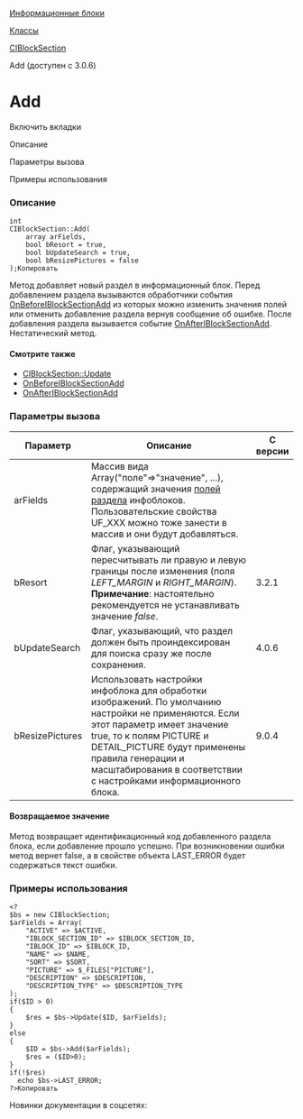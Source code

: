 [Информационные блоки](/api_help/iblock/index.php)

[Классы](/api_help/iblock/classes/index.php)

[CIBlockSection](/api_help/iblock/classes/ciblocksection/index.php)

Add (доступен с 3.0.6)

Add
===

Включить вкладки

Описание

Параметры вызова

Примеры использования

### Описание

```
int
CIBlockSection::Add(
	array arFields, 
	bool bResort = true,
	bool bUpdateSearch = true,
	bool bResizePictures = false
);Копировать
```

Метод добавляет новый раздел в информационный блок. Перед добавлением раздела вызываются обработчики события [OnBeforeIBlockSectionAdd](/api_help/iblock/events/onbeforeiblocksectionadd.php) из которых можно изменить значения полей или отменить добавление раздела вернув сообщение об ошибке. После добавления раздела вызывается событие [OnAfterIBlockSectionAdd](/api_help/iblock/events/onafteriblocksectionadd.php). Нестатический метод.

#### Смотрите также

* [CIBlockSection::Update](/api_help/iblock/classes/ciblocksection/update.php)
* [OnBeforeIBlockSectionAdd](/api_help/iblock/events/onbeforeiblocksectionadd.php)
* [OnAfterIBlockSectionAdd](/api_help/iblock/events/onafteriblocksectionadd.php)

### Параметры вызова

| Параметр | Описание | С версии |
| --- | --- | --- |
| arFields | Массив вида Array("поле"=>"значение", ...), содержащий значения [полей раздела](/api_help/iblock/fields.php#fsection) инфоблоков.    Пользовательские свойства UF\_XXX можно тоже занести в массив и они будут добавляться. |  |
| bResort | Флаг, указывающий пересчитывать ли правую и левую границы после изменения (поля *LEFT\_MARGIN* и *RIGHT\_MARGIN*).    **Примечание**: настоятельно рекомендуется не устанавливать значение *false*. | 3.2.1 |
| bUpdateSearch | Флаг, указывающий, что раздел должен быть проиндексирован для поиска сразу же после сохранения. | 4.0.6 |
| bResizePictures | Использовать настройки инфоблока для обработки изображений. По умолчанию настройки не применяются. Если этот параметр имеет значение true, то к полям PICTURE и DETAIL\_PICTURE будут применены правила генерации и масштабирования в соответствии с настройками информационного блока. | 9.0.4 |

#### Возвращаемое значение

Метод возвращает идентификационный код добавленного раздела блока, если добавление прошло успешно. При возникновении ошибки метод вернет false, а в свойстве объекта LAST\_ERROR будет содержаться текст ошибки.

### Примеры использования

```
<?
$bs = new CIBlockSection;
$arFields = Array(
	"ACTIVE" => $ACTIVE,
	"IBLOCK_SECTION_ID" => $IBLOCK_SECTION_ID,
	"IBLOCK_ID" => $IBLOCK_ID,
	"NAME" => $NAME,
	"SORT" => $SORT,
	"PICTURE" => $_FILES["PICTURE"],
	"DESCRIPTION" => $DESCRIPTION,
	"DESCRIPTION_TYPE" => $DESCRIPTION_TYPE
);
if($ID > 0)
{
	$res = $bs->Update($ID, $arFields);
}
else
{
	$ID = $bs->Add($arFields);
	$res = ($ID>0);
}
if(!$res)
  echo $bs->LAST_ERROR;
?>Копировать
```

Новинки документации в соцсетях: